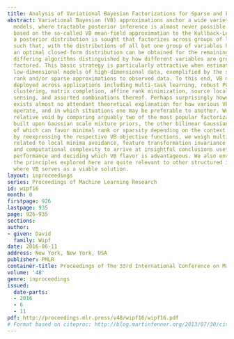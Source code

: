 ```yaml
---
title: Analysis of Variational Bayesian Factorizations for Sparse and Low-Rank Estimation
abstract: Variational Bayesian (VB) approximations anchor a wide variety of probabilistic
  models, where tractable posterior inference is almost never possible. Typically
  based on the so-called VB mean-field approximation to the Kullback-Leibler divergence,
  a posterior distribution is sought that factorizes across groups of latent variables
  such that, with the distributions of all but one group of variables held fixed,
  an optimal closed-form distribution can be obtained for the remaining group, with
  differing algorithms distinguished by how different variables are grouped and ultimately
  factored. This basic strategy is particularly attractive when estimating structured
  low-dimensional models of high-dimensional data, exemplified by the search for minimal
  rank and/or sparse approximations to observed data. To this end, VB models are frequently
  deployed across applications including multi-task learning, robust PCA, subspace
  clustering, matrix completion, affine rank minimization, source localization, compressive
  sensing, and assorted combinations thereof. Perhaps surprisingly however, there
  exists almost no attendant theoretical explanation for how various VB factorizations
  operate, and in which situations one may be preferable to another. We address this
  relative void by comparing arguably two of the most popular factorizations, one
  built upon Gaussian scale mixture priors, the other bilinear Gaussian priors, both
  of which can favor minimal rank or sparsity depending on the context. More specifically,
  by reexpressing the respective VB objective functions, we weigh multiple factors
  related to local minima avoidance, feature transformation invariance and correlation,
  and computational complexity to arrive at insightful conclusions useful in explaining
  performance and deciding which VB flavor is advantageous. We also envision that
  the principles explored here are quite relevant to other structured inverse problems
  where VB serves as a viable solution.
layout: inproceedings
series: Proceedings of Machine Learning Research
id: wipf16
month: 0
firstpage: 926
lastpage: 935
page: 926-935
sections: 
author:
- given: David
  family: Wipf
date: 2016-06-11
address: New York, New York, USA
publisher: PMLR
container-title: Proceedings of The 33rd International Conference on Machine Learning
volume: '48'
genre: inproceedings
issued:
  date-parts:
  - 2016
  - 6
  - 11
pdf: http://proceedings.mlr.press/v48/wipf16/wipf16.pdf
# Format based on citeproc: http://blog.martinfenner.org/2013/07/30/citeproc-yaml-for-bibliographies/
---
```

